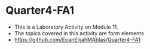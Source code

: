 # Quarter4-FA1
- This is a Laboratory Activity on Module 11.
- The topics covered in this activity are form elements
- https://github.com/EoanElijahMAblas/Quarter4-FA1
